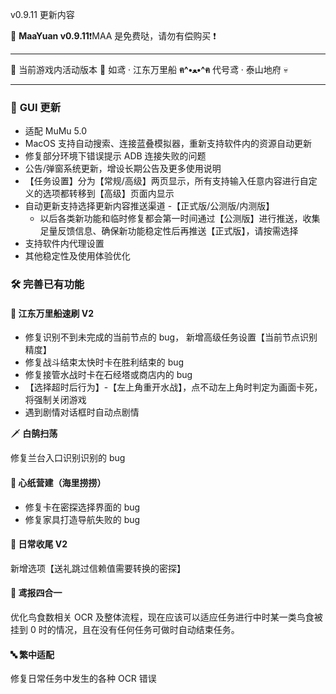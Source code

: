 v0.9.11 更新内容

🥳 **MaaYuan v0.9.11**❗MAA 是免费哒，请勿有偿购买 ❗

---

🐾 当前游戏内活动版本 🐾 如鸢 · 江东万里船 **ฅ^•ﻌ•^ฅ** 代号鸢 · 泰山地府 💀

---

### 📢 **GUI 更新**

- 适配 MuMu 5.0
- MacOS 支持自动搜索、连接蓝叠模拟器，重新支持软件内的资源自动更新
- 修复部分环境下错误提示 ADB 连接失败的问题
- 公告/弹窗系统更新，增设长期公告及更多使用说明
- 【任务设置】分为【常规/高级】两页显示，所有支持输入任意内容进行自定义的选项都转移到【高级】页面内显示
- 自动更新支持选择更新内容推送渠道 -【正式版/公测版/内测版】
  - 以后各类新功能和临时修复都会第一时间通过【公测版】进行推送，收集足量反馈信息、确保新功能稳定性后再推送【正式版】，请按需选择
- 支持软件内代理设置
- 其他稳定性及使用体验优化

### 🛠️ **完善已有功能**

#### 🚢 **江东万里船速刷 V2**

- 修复识别不到未完成的当前节点的 bug， 新增高级任务设置【当前节点识别精度】
- 修复战斗结束太快时卡在胜利结束的 bug
- 修复接管水战时卡在石经塔或商店内的 bug
- 【选择超时后行为】-【左上角重开水战】，点不动左上角时判定为画面卡死，将强制关闭游戏
- 遇到剧情对话框时自动点剧情

🗡 **白鹄扫荡**

修复兰台入口识别识别的 bug

#### 🔨 **心纸营建（海里捞捞）**

- 修复卡在密探选择界面的 bug
- 修复家具打造导航失败的 bug

#### 🔶 **日常收尾 V2**

新增选项【送礼跳过信赖值需要转换的密探】

#### 📜 **鸢报四合一**

优化鸟食数相关 OCR 及整体流程，现在应该可以适应任务进行中时某一类鸟食被挂到 0 时的情况，且在没有任何任务可做时自动结束任务。

#### 🔤 **繁中适配**

修复日常任务中发生的各种 OCR 错误

